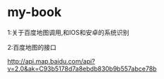 # my-book
1:关于百度地图调用,和IOS和安卓的系统识别


2:百度地图的接口

http://api.map.baidu.com/api?v=2.0&ak=C93b5178d7a8ebdb830b9b557abce78b
